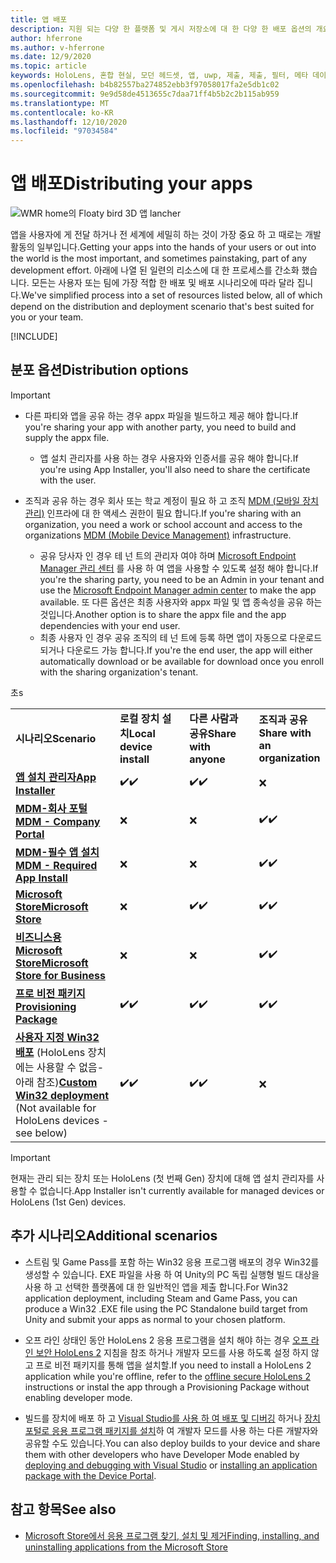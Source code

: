 ```yaml
---
title: 앱 배포
description: 지원 되는 다양 한 플랫폼 및 게시 저장소에 대 한 다양 한 배포 옵션의 개요입니다.
author: hferrone
ms.author: v-hferrone
ms.date: 12/9/2020
ms.topic: article
keywords: HoloLens, 혼합 현실, 모던 헤드셋, 앱, uwp, 제출, 제출, 필터, 메타 데이터, 시스템 요구 사항, 키워드, wack, 인증, 패키지, appx, 머천다이징
ms.openlocfilehash: b4b82557ba274852ebb3f97058017fa2e5db1c02
ms.sourcegitcommit: 9e9d58de4513655c7daa71ff4b5b2c2b115ab959
ms.translationtype: MT
ms.contentlocale: ko-KR
ms.lasthandoff: 12/10/2020
ms.locfileid: "97034584"
---
```

# <a name="distributing-your-apps"></a><span data-ttu-id="38ced-104">앱 배포</span><span class="sxs-lookup"><span data-stu-id="38ced-104">Distributing your apps</span></span>

![WMR home의 Floaty bird 3D 앱 lancher](images/distribute-hero-image.png)

<span data-ttu-id="38ced-106">앱을 사용자에 게 전달 하거나 전 세계에 세밀히 하는 것이 가장 중요 하 고 때로는 개발 활동의 일부입니다.</span><span class="sxs-lookup"><span data-stu-id="38ced-106">Getting your apps into the hands of your users or out into the world is the most important, and sometimes painstaking, part of any development effort.</span></span> <span data-ttu-id="38ced-107">아래에 나열 된 일련의 리소스에 대 한 프로세스를 간소화 했습니다. 모든는 사용자 또는 팀에 가장 적합 한 배포 및 배포 시나리오에 따라 달라 집니다.</span><span class="sxs-lookup"><span data-stu-id="38ced-107">We've simplified process into a set of resources listed below, all of which depend on the distribution and deployment scenario that's best suited for you or your team.</span></span>

[!INCLUDE[](includes/before-submission.md)]

## <a name="distribution-options"></a><span data-ttu-id="38ced-108">분포 옵션</span><span class="sxs-lookup"><span data-stu-id="38ced-108">Distribution options</span></span>

> [!IMPORTANT]
> * <span data-ttu-id="38ced-109">다른 파티와 앱을 공유 하는 경우 appx 파일을 빌드하고 제공 해야 합니다.</span><span class="sxs-lookup"><span data-stu-id="38ced-109">If you're sharing your app with another party, you need to build and supply the appx file.</span></span> 
>     * <span data-ttu-id="38ced-110">앱 설치 관리자를 사용 하는 경우 사용자와 인증서를 공유 해야 합니다.</span><span class="sxs-lookup"><span data-stu-id="38ced-110">If you're using App Installer, you'll also need to share the certificate with the user.</span></span>
> 
> * <span data-ttu-id="38ced-111">조직과 공유 하는 경우 회사 또는 학교 계정이 필요 하 고 조직 [MDM (모바일 장치 관리)](https://docs.microsoft.com/hololens/hololens-enroll-mdm) 인프라에 대 한 액세스 권한이 필요 합니다.</span><span class="sxs-lookup"><span data-stu-id="38ced-111">If you're sharing with an organization, you need a work or school account and access to the organizations [MDM (Mobile Device Management)](https://docs.microsoft.com/hololens/hololens-enroll-mdm) infrastructure.</span></span>  
>    * <span data-ttu-id="38ced-112">공유 당사자 인 경우 테 넌 트의 관리자 여야 하며 [Microsoft Endpoint Manager 관리 센터](https://docs.microsoft.com/mem/intune/apps/apps-deploy) 를 사용 하 여 앱을 사용할 수 있도록 설정 해야 합니다.</span><span class="sxs-lookup"><span data-stu-id="38ced-112">If you're the sharing party, you need to be an Admin in your tenant and use the [Microsoft Endpoint Manager admin center](https://docs.microsoft.com/mem/intune/apps/apps-deploy) to make the app available.</span></span> <span data-ttu-id="38ced-113">또 다른 옵션은 최종 사용자와 appx 파일 및 앱 종속성을 공유 하는 것입니다.</span><span class="sxs-lookup"><span data-stu-id="38ced-113">Another option is to share the appx file and the app dependencies with your end user.</span></span>
>    * <span data-ttu-id="38ced-114">최종 사용자 인 경우 공유 조직의 테 넌 트에 등록 하면 앱이 자동으로 다운로드 되거나 다운로드 가능 합니다.</span><span class="sxs-lookup"><span data-stu-id="38ced-114">If you're the end user, the app will either automatically download or be available for download once you enroll with the sharing organization's tenant.</span></span> 

<table>
<colgroup>
    <col width="33%" />
    <col width="22%" />
    <col width="22%" />
    <col width="22%" />
</colgroup>
<tr>
    <td><span data-ttu-id="38ced-115"><strong>시나리오</strong></span><span class="sxs-lookup"><span data-stu-id="38ced-115"><strong>Scenario</strong></span></span></td>
    <td><span data-ttu-id="38ced-116"><strong>로컬 장치 설치</strong></span><span class="sxs-lookup"><span data-stu-id="38ced-116"><strong>Local device install</strong></span></span></td>
    <td><span data-ttu-id="38ced-117"><strong>다른 사람과 공유</strong></span><span class="sxs-lookup"><span data-stu-id="38ced-117"><strong>Share with anyone</strong></span></span></td>
    <td><span data-ttu-id="38ced-118"><strong>조직과 공유</strong></span><span class="sxs-lookup"><span data-stu-id="38ced-118"><strong>Share with an organization</strong></span></span></td>
</tr>
<tr>
    <td><span data-ttu-id="38ced-119"><a href="https://docs.microsoft.com/hololens/app-deploy-app-installer"><strong>앱 설치 관리자</strong></span><span class="sxs-lookup"><span data-stu-id="38ced-119"><a href="https://docs.microsoft.com/hololens/app-deploy-app-installer"><strong>App Installer</strong></span></span></td>
    <td><span data-ttu-id="38ced-120">✔️</span><span class="sxs-lookup"><span data-stu-id="38ced-120">✔️</span></span></td>
    <td><span data-ttu-id="38ced-121">✔️</span><span class="sxs-lookup"><span data-stu-id="38ced-121">✔️</span></span></td>
    <td>❌</td>
</tr>
<tr>
    <td><span data-ttu-id="38ced-122"><a href="https://docs.microsoft.com/hololens/app-deploy-app-installer"><strong>MDM-회사 포털</strong></a></span><span class="sxs-lookup"><span data-stu-id="38ced-122"><a href="https://docs.microsoft.com/hololens/app-deploy-app-installer"><strong>MDM - Company Portal</strong></a></span></span></td>
    <td>❌</td>
    <td>❌</td>
    <td><span data-ttu-id="38ced-123">✔️</span><span class="sxs-lookup"><span data-stu-id="38ced-123">✔️</span></span></td>
</tr>
<tr>
    <td><span data-ttu-id="38ced-124"><a href="https://docs.microsoft.com/hololens/app-deploy-intune"><strong>MDM-필수 앱 설치</strong></a></span><span class="sxs-lookup"><span data-stu-id="38ced-124"><a href="https://docs.microsoft.com/hololens/app-deploy-intune"><strong>MDM - Required App Install</strong></a></span></span></td>
    <td>❌</td>
    <td>❌</td>
    <td><span data-ttu-id="38ced-125">✔️</span><span class="sxs-lookup"><span data-stu-id="38ced-125">✔️</span></span></td>
</tr>
<tr>
    <td><span data-ttu-id="38ced-126"><a href="submitting-an-app-to-the-microsoft-store.md"><strong>Microsoft Store</strong></a></span><span class="sxs-lookup"><span data-stu-id="38ced-126"><a href="submitting-an-app-to-the-microsoft-store.md"><strong>Microsoft Store</strong></a></span></span></td>
    <td>❌</td>
    <td><span data-ttu-id="38ced-127">✔️</span><span class="sxs-lookup"><span data-stu-id="38ced-127">✔️</span></span></td>
    <td><span data-ttu-id="38ced-128">✔️</span><span class="sxs-lookup"><span data-stu-id="38ced-128">✔️</span></span></td><span data-ttu-id="38ced-129">초</span><span class="sxs-lookup"><span data-stu-id="38ced-129">s</span></span>
</tr>
<tr>
    <td><span data-ttu-id="38ced-130"><a href="https://docs.microsoft.com/hololens/app-deploy-store-business"><strong>비즈니스용 Microsoft Store</strong></a></span><span class="sxs-lookup"><span data-stu-id="38ced-130"><a href="https://docs.microsoft.com/hololens/app-deploy-store-business"><strong>Microsoft Store for Business</strong></a></span></span></td>
    <td>❌</td>
    <td>❌</td>
    <td><span data-ttu-id="38ced-131">✔️</span><span class="sxs-lookup"><span data-stu-id="38ced-131">✔️</span></span></td>
</tr>
<tr>
    <td><span data-ttu-id="38ced-132"><a href="https://docs.microsoft.com/hololens/app-deploy-provisioning-package"><strong>프로 비전 패키지</strong></a></span><span class="sxs-lookup"><span data-stu-id="38ced-132"><a href="https://docs.microsoft.com/hololens/app-deploy-provisioning-package"><strong>Provisioning Package</strong></a></span></span></td>
    <td><span data-ttu-id="38ced-133">✔️</span><span class="sxs-lookup"><span data-stu-id="38ced-133">✔️</span></span></td>
    <td><span data-ttu-id="38ced-134">✔️</span><span class="sxs-lookup"><span data-stu-id="38ced-134">✔️</span></span></td>
    <td><span data-ttu-id="38ced-135">✔️</span><span class="sxs-lookup"><span data-stu-id="38ced-135">✔️</span></span></td>
</tr>
<tr>
    <td><span data-ttu-id="38ced-136"><a href="#additional-scenarios"><strong>사용자 지정 Win32 배포</strong></a> (HoloLens 장치에는 사용할 수 없음-아래 참조)</span><span class="sxs-lookup"><span data-stu-id="38ced-136"><a href="#additional-scenarios"><strong>Custom Win32 deployment</strong></a> (Not available for HoloLens devices - see below)</span></span></td>
    <td><span data-ttu-id="38ced-137">✔️</span><span class="sxs-lookup"><span data-stu-id="38ced-137">✔️</span></span></td>
    <td><span data-ttu-id="38ced-138">✔️</span><span class="sxs-lookup"><span data-stu-id="38ced-138">✔️</span></span></td>
    <td>❌</td>
</tr>
</table>

> [!IMPORTANT]
> <span data-ttu-id="38ced-139">현재는 관리 되는 장치 또는 HoloLens (첫 번째 Gen) 장치에 대해 앱 설치 관리자를 사용할 수 없습니다.</span><span class="sxs-lookup"><span data-stu-id="38ced-139">App Installer isn't currently available for managed devices or HoloLens (1st Gen) devices.</span></span>

## <a name="additional-scenarios"></a><span data-ttu-id="38ced-140">추가 시나리오</span><span class="sxs-lookup"><span data-stu-id="38ced-140">Additional scenarios</span></span>

* <span data-ttu-id="38ced-141">스트림 및 Game Pass를 포함 하는 Win32 응용 프로그램 배포의 경우 Win32를 생성할 수 있습니다. EXE 파일을 사용 하 여 Unity의 PC 독립 실행형 빌드 대상을 사용 하 고 선택한 플랫폼에 대 한 일반적인 앱을 제출 합니다.</span><span class="sxs-lookup"><span data-stu-id="38ced-141">For Win32 application deployment, including Steam and Game Pass, you can produce a Win32 .EXE file using the PC Standalone build target from Unity and submit your apps as normal to your chosen platform.</span></span> 

* <span data-ttu-id="38ced-142">오프 라인 상태인 동안 HoloLens 2 응용 프로그램을 설치 해야 하는 경우 [오프 라인 보안 HoloLens 2](https://docs.microsoft.com/hololens/hololens-common-scenarios-offline-secure) 지침을 참조 하거나 개발자 모드를 사용 하도록 설정 하지 않고 프로 비전 패키지를 통해 앱을 설치할.</span><span class="sxs-lookup"><span data-stu-id="38ced-142">If you need to install a HoloLens 2 application while you're offline, refer to the [offline secure HoloLens 2](https://docs.microsoft.com/hololens/hololens-common-scenarios-offline-secure) instructions or instal the app through a Provisioning Package without enabling developer mode.</span></span>

* <span data-ttu-id="38ced-143">빌드를 장치에 배포 하 고 [Visual Studio를 사용 하 여 배포 및 디버깅](../develop/platform-capabilities-and-apis/using-visual-studio.md) 하거나 [장치 포털로 응용 프로그램 패키지를 설치](https://docs.microsoft.com/hololens/holographic-custom-apps#installing-an-application-package-with-the-device-portal)하 여 개발자 모드를 사용 하는 다른 개발자와 공유할 수도 있습니다.</span><span class="sxs-lookup"><span data-stu-id="38ced-143">You can also deploy builds to your device and share them with other developers who have Developer Mode enabled by [deploying and debugging with Visual Studio](../develop/platform-capabilities-and-apis/using-visual-studio.md) or [installing an application package with the Device Portal](https://docs.microsoft.com/hololens/holographic-custom-apps#installing-an-application-package-with-the-device-portal).</span></span>

## <a name="see-also"></a><span data-ttu-id="38ced-144">참고 항목</span><span class="sxs-lookup"><span data-stu-id="38ced-144">See also</span></span>
* [<span data-ttu-id="38ced-145">Microsoft Store에서 응용 프로그램 찾기, 설치 및 제거</span><span class="sxs-lookup"><span data-stu-id="38ced-145">Finding, installing, and uninstalling applications from the Microsoft Store</span></span>](https://docs.microsoft.com/hololens/holographic-store-apps)

